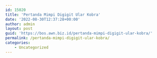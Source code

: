```yaml
---
id: 15020
title: 'Pertanda Mimpi Digigit Ular Kobra'
date: '2022-08-30T12:37:28+00:00'
author: admin
layout: post
guid: 'https://bos.awn.biz.id/pertanda-mimpi-digigit-ular-kobra/'
permalink: /pertanda-mimpi-digigit-ular-kobra/
categories:
    - Uncategorized
---
```


